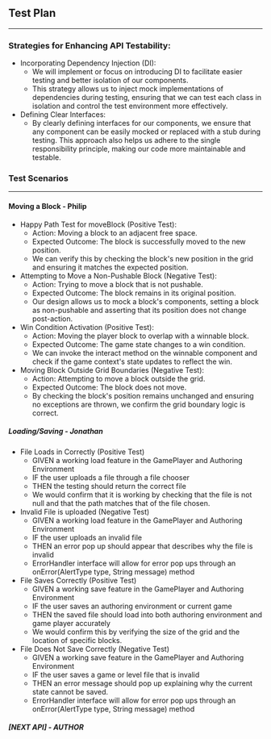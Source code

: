 ## Test Plan

---

### Strategies for Enhancing API Testability:
- Incorporating Dependency Injection (DI): 
  - We will implement or focus on introducing DI to facilitate easier testing and better isolation of our components. 
  - This strategy allows us to inject mock implementations of dependencies during testing, ensuring that we can test 
  each class in isolation and control the test environment more effectively.
- Defining Clear Interfaces: 
  - By clearly defining interfaces for our components, we ensure that any component can be easily mocked or replaced 
  with a stub during testing. This approach also helps us adhere to the single responsibility principle, making our 
  code more maintainable and testable.

### Test Scenarios

---

#### Moving a Block - Philip
- Happy Path Test for moveBlock (Positive Test):
  - Action: Moving a block to an adjacent free space.
  - Expected Outcome: The block is successfully moved to the new position.
  - We can verify this by checking the block's new position in the grid and ensuring it matches the expected position.
- Attempting to Move a Non-Pushable Block (Negative Test):
  - Action: Trying to move a block that is not pushable.
  - Expected Outcome: The block remains in its original position.
  - Our design allows us to mock a block's components, setting a block as non-pushable and asserting that its position does not change post-action.
- Win Condition Activation (Positive Test):
  - Action: Moving the player block to overlap with a winnable block.
  - Expected Outcome: The game state changes to a win condition.
  - We can invoke the interact method on the winnable component and check if the game context's state updates to reflect the win.
- Moving Block Outside Grid Boundaries (Negative Test):
  - Action: Attempting to move a block outside the grid.
  - Expected Outcome: The block does not move.
  - By checking the block's position remains unchanged and ensuring no exceptions are thrown, we confirm the grid boundary logic is correct.

##### Loading/Saving - Jonathan
- File Loads in Correctly (Positive Test)
  - GIVEN a working load feature in the GamePlayer and Authoring Environment
  - IF the user uploads a file through a file chooser
  - THEN the testing should return the correct file
  - We would confirm that it is working by checking that the file is not null and that the path 
  matches that of the file chosen.
- Invalid File is uploaded (Negative Test)
  - GIVEN a working load feature in the GamePlayer and Authoring Environment
  - IF the user uploads an invalid file
  - THEN an error pop up should appear that describes why the file is invalid
  - ErrorHandler interface will allow for error pop ups through an 
  onError(AlertType type, String message) method
- File Saves Correctly (Positive Test)
  - GIVEN a working save feature in the GamePlayer and Authoring Environment
  - IF the user saves an authoring environment or current game 
  - THEN the saved file should load into both authoring environment and game player accurately
  - We would confirm this by verifying the size of the grid and the location of specific blocks. 
- File Does Not Save Correctly (Negative Test)
  - GIVEN a working save feature in the GamePlayer and Authoring Environment
  - IF the user saves a game or level file that is invalid
  - THEN an error message should pop up explaining why the current state cannot be saved. 
  - ErrorHandler interface will allow for error pop ups through an
    onError(AlertType type, String message) method

##### [NEXT API] - AUTHOR